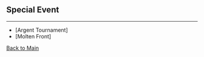 ## Special Event

---

-   [Argent Tournament]
-   [Molten Front]

[Back to Main](https://david-dhc.github.io/World-of-Warcraft)